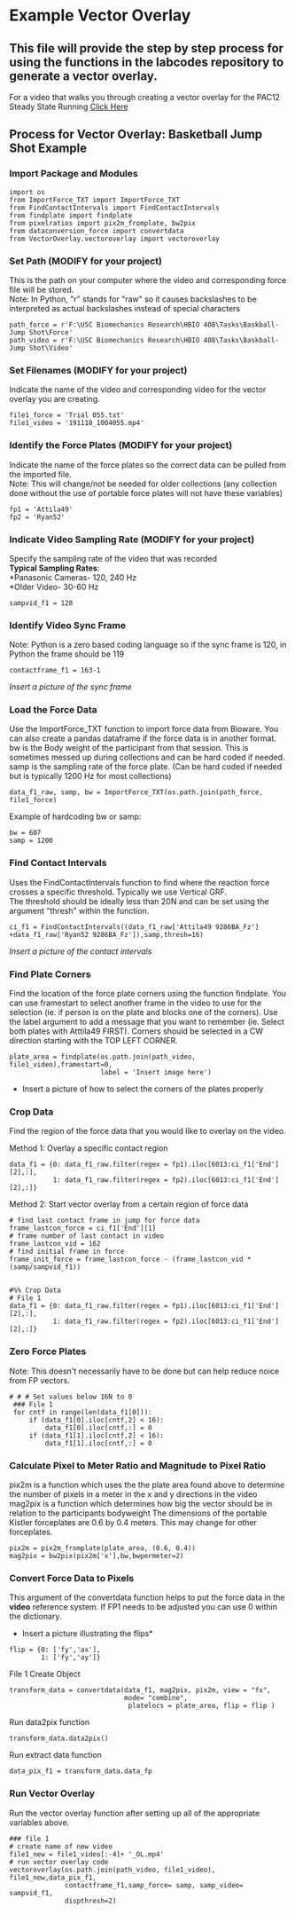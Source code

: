 # Example Vector Overlay
## This file will provide the step by step process for using the functions in the labcodes repository to generate a vector overlay.


For a video that walks you through creating a vector overlay for the PAC12 Steady State Running 
[Click Here](https://drive.google.com/drive/folders/1bKA8pVp695KqJMAeGPvVXo6gOT0loFao)


## Process for Vector Overlay: Basketball Jump Shot Example

### Import Package and Modules
```
import os
from ImportForce_TXT import ImportForce_TXT
from FindContactIntervals import FindContactIntervals
from findplate import findplate
from pixelratios import pix2m_fromplate, bw2pix
from dataconversion_force import convertdata
from VectorOverlay.vectoroverlay import vectoroverlay
```

### Set Path (MODIFY for your project)<br/>
This is the path on your computer where the video and corresponding force file will be stored.<br/>
Note: In Python, "r" stands for "raw" so it causes backslashes to be interpreted as actual backslashes instead of special characters

```
path_force = r'F:\USC Biomechanics Research\HBIO 408\Tasks\Baskball- Jump Shot\Force'
path_video = r'F:\USC Biomechanics Research\HBIO 408\Tasks\Baskball- Jump Shot\Video'
```

### Set Filenames (MODIFY for your project)<br/>
Indicate the name of the video and corresponding video for the vector overlay you are creating.

```
file1_force = 'Trial 055.txt' 
file1_video = '191118_1004055.mp4'
```
### Identify the Force Plates (MODIFY for your project)<br/>
Indicate the name of the force plates so the correct data can be pulled from the imported file.<br/>
Note: This will change/not be needed for older collections (any collection done without the use of portable force plates will not have these variables)

```
fp1 = 'Attila49'
fp2 = 'Ryan52'
```
### Indicate Video Sampling Rate (MODIFY for your project)<br/>
Specify the sampling rate of the video that was recorded<br/>
__Typical Sampling Rates__:<br/>
*Panasonic Cameras- 120, 240 Hz<br/>
*Older Video- 30-60 Hz<br/>

```sampvid_f1 = 120```

### Identify Video Sync Frame <br/>
Note: Python is a zero based coding language so if the sync frame is 120, in Python the frame should be 119

```
contactframe_f1 = 163-1 
```

*Insert a picture of the sync frame*

### Load the Force Data <br/>
Use the ImportForce_TXT function to import force data from Bioware. You can also create a pandas dataframe if the force data is in another format.<br/>
bw is the Body weight of the participant from that session. This is sometimes messed up during collections and can be hard coded if needed.<br/>
samp is the sampling rate of the force plate. (Can be hard coded if needed but is typically 1200 Hz for most collections)

```
data_f1_raw, samp, bw = ImportForce_TXT(os.path.join(path_force, file1_force)
```

Example of hardcoding bw or samp:
```
bw = 607 
samp = 1200
```

### Find Contact Intervals <br/>
Uses the FindContactIntervals function to find where the reaction force crosses a specific threshold. Typically we use Vertical GRF.<br/>
The threshold should be ideally less than 20N and can be set using the argument "thresh" within the function.

```
ci_f1 = FindContactIntervals((data_f1_raw['Attila49 9286BA_Fz'] +data_f1_raw['Ryan52 9286BA_Fz']),samp,thresh=16)
```

*Insert a picture of the contact intervals*

### Find Plate Corners
Find the location of the force plate corners using the function findplate. You can use framestart to select another frame in the video to use for the selection (ie. if person is on the plate and blocks one of the corners). Use the label argument to add a message that you want to remember (ie. Select both plates with Atttila49 FIRST). Corners should be selected in a CW direction starting with the TOP LEFT CORNER.

```
plate_area = findplate(os.path.join(path_video, file1_video),framestart=0,
                       label = 'Insert image here')
```

* Insert a picture of how to select the corners of the plates properly

### Crop Data
Find the region of the force data that you would like to overlay on the video. 

Method 1: Overlay a specific contact region
```
data_f1 = {0: data_f1_raw.filter(regex = fp1).iloc[6013:ci_f1['End'][2],:],
           1: data_f1_raw.filter(regex = fp2).iloc[6013:ci_f1['End'][2],:]}
```
Method 2: Start vector overlay from a certain region of force data 
```
# find last contact frame in jump for force data
frame_lastcon_force = ci_f1['End'][1]
# frame number of last contact in video
frame_lastcon_vid = 162
# find initial frame in force
frame_init_force = frame_lastcon_force - (frame_lastcon_vid * (samp/sampvid_f1))
                             

#%% Crop Data
# File 1
data_f1 = {0: data_f1_raw.filter(regex = fp1).iloc[6013:ci_f1['End'][2],:],
           1: data_f1_raw.filter(regex = fp2).iloc[6013:ci_f1['End'][2],:]}
```

### Zero Force Plates<br/>
Note: This doesn't necessarily have to be done but can help reduce noice from FP vectors.

```
# # # Set values below 16N to 0 
 ### File 1
 for cntf in range(len(data_f1[0])):
     if (data_f1[0].iloc[cntf,2] < 16):
         data_f1[0].iloc[cntf,:] = 0
     if (data_f1[1].iloc[cntf,2] < 16):
         data_f1[1].iloc[cntf,:] = 0
```

### Calculate Pixel to Meter Ratio and Magnitude to Pixel Ratio
pix2m is a function which uses the the plate area found above to determine the number of pixels in a meter in the x and y directions in the video <br/>
mag2pix is a function which determines how big the vector should be in relation to the participants bodyweight
The dimensions of the portable Kistler forceplates are 0.6 by 0.4 meters. This may change for other forceplates.

```
pix2m = pix2m_fromplate(plate_area, (0.6, 0.4))
mag2pix = bw2pix(pix2m['x'],bw,bwpermeter=2)
```


### Convert Force Data to Pixels
This argument of the convertdata function helps to put the force data in the __video__ reference system. 
If FP1 needs to be adjusted you can use 0 within the dictionary. 

* Insert a picture illustrating the flips*
```
flip = {0: ['fy','ax'],
        1: ['fy','ay']}
```

 File 1
 Create Object

```
transform_data = convertdata(data_f1, mag2pix, pix2m, view = "fx",
                             mode= "combine",
                              platelocs = plate_area, flip = flip )
```                             
                           

Run data2pix function

```
transform_data.data2pix()
```

Run extract data function
```
data_pix_f1 = transform_data.data_fp
```

### Run Vector Overlay
Run the vector overlay function after setting up all of the appropriate variables above.

```
### file 1
# create name of new video 
file1_new = file1_video[:-4]+ '_OL.mp4'
# run vector overlay code
vectoroverlay(os.path.join(path_video, file1_video), file1_new,data_pix_f1,
              contactframe_f1,samp_force= samp, samp_video= sampvid_f1,
              dispthresh=2)
```

